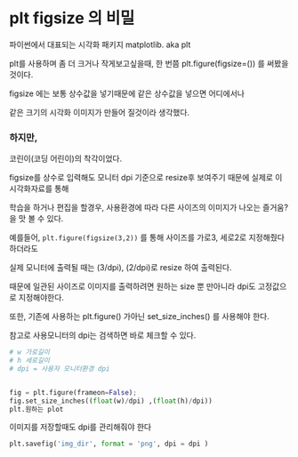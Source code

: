 # plt figsize 의 비밀



파이썬에서 대표되는 시각화 패키지 matplotlib. aka plt

plt를 사용하며 좀 더 크거나 작게보고싶을때, 한 번쯤 plt.figure(figsize=()) 를 써봤을 것이다.

figsize 에는 보통 상수값을 넣기때문에 같은 상수값을 넣으면 어디에서나 

같은 크기의 시각화 이미지가 만들어 질것이라 생각했다.



### 하지만,

코린이(코딩 어린이)의 착각이었다.

figsize를 상수로 입력해도 모니터 dpi 기준으로 resize후 보여주기 때문에 실제로 이 시각화자료를 통해

학습을 하거나 편집을 할경우, 사용환경에 따라 다른 사이즈의 이미지가 나오는 즐거움?을 맛 볼 수 있다.



예를들어, `plt.figure(figsize(3,2))` 를 통해 사이즈를 가로3, 세로2로 지정해줬다 하더라도

실제 모니터에 출력될 때는 (3/dpi), (2/dpi)로 resize 하여 출력된다.  

때문에 일관된 사이즈로 이미지를 출력하려면 원하는 size 뿐 만아니라 dpi도 고정값으로 지정해야한다.

또한, 기존에 사용하는 plt.figure() 가아닌 set_size_inches() 를 사용해야 한다.

참고로 사용모니터의 dpi는 검색하면 바로 체크할 수 있다.



```python
# w 가로길이 
# h 세로길이
# dpi = 사용자 모니터환경 dpi


fig = plt.figure(frameon=False);
fig.set_size_inches((float(w)/dpi) ,(float(h)/dpi)) 
plt.원하는 plot
```


이미지를 저장할때도 dpi를 관리해줘야 한다



```python
plt.savefig('img_dir', format = 'png', dpi = dpi )
```



